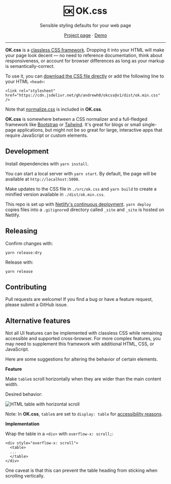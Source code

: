 <h1 align="center">🆗 OK.css</h1>
<p align="center">Sensible styling defaults for your web page</p>
<p align="center"><a href="https://okcss.netlify.app/">Project page</a> · <a href="https://okcss.netlify.app/demo/">Demo</a></p>

---

**OK.css** is a
[classless CSS framework](https://css-tricks.com/no-class-css-frameworks/). Dropping it into your HTML will make your page look decent — no need to reference documentation, think about responsiveness, or account for browser differences as long as your markup is semantically-correct.

To use it, you can [download the CSS file directly](https://cdn.jsdelivr.net/gh/andrewh0/okcss@v1/dist/ok.min.css) or add the following line to your HTML `<head>`:

```
<link rel="stylesheet" href="https://cdn.jsdelivr.net/gh/andrewh0/okcss@v1/dist/ok.min.css" />
```

Note that [normalize.css](https://github.com/necolas/normalize.css/) is included in **OK.css**.

**OK.css** is somewhere between a CSS normalizer and a full-fledged framework like [Bootstrap](https://getbootstrap.com/)</a> or [Tailwind](https://tailwindcss.com/)</a>. It's great for blogs or small single-page applications, but might not be so great for large, interactive apps that require JavaScript or custom elements.

## Development

Install dependencies with `yarn install`.

You can start a local server with `yarn start`. By default, the page will be available at `http://localhost:5000`.

Make updates to the CSS file in `./src/ok.css` and `yarn build` to create a minified version available in `./dist/ok.min.css`.

This repo is set up with [Netlify's continuous deployment](https://docs.netlify.com/configure-builds/get-started/). `yarn deploy` copies files into a `.gitignore`d directory called `_site` and `_site` is hosted on Netlify.

## Releasing

Confirm changes with:

```
yarn release:dry
```

Release with:

```
yarn release
```

## Contributing

Pull requests are welcome! If you find a bug or have a feature request, please submit a GitHub issue.

## Alternative features

Not all UI features can be implemented with classless CSS while remaining accessible and supported cross-browser. For more complex features, you may need to supplement this framework with additional HTML, CSS, or JavaScript.

Here are some suggestions for altering the behavior of certain elements.

**Feature**

Make `table`s scroll horizontally when they are wider than the main content width.

Desired behavior:

![HTML table with horizontal scroll](https://user-images.githubusercontent.com/2905455/120902460-6bbadd80-c5f5-11eb-9d9d-1aea260b7f8f.gif)

Note: In **OK.css**, `table`s are set to `display: table` for [accessibility reasons](https://www.tpgi.com/short-note-on-what-css-display-properties-do-to-table-semantics/).

**Implementation**

Wrap the table in a `<div>` with `overflow-x: scroll;`:

```
<div style="overflow-x: scroll">
  <table>
  ...
  </table>
</div>
```

One caveat is that this can prevent the table heading from sticking when scrolling vertically.
